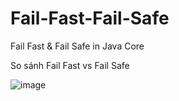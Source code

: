 # Fail-Fast-Fail-Safe
Fail Fast &amp; Fail Safe in Java Core

So sánh Fail Fast vs Fail Safe


![image](https://github.com/thinhotwp1/Fail-Fast-Fail-Safe/assets/61654110/a9a66280-3136-4c92-bfe0-7776932ac229)
